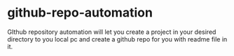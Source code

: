 # github-repo-automation
GIthub repository automation will let you create a project in your desired directory to you local pc and create a github repo for you with readme file in it.
